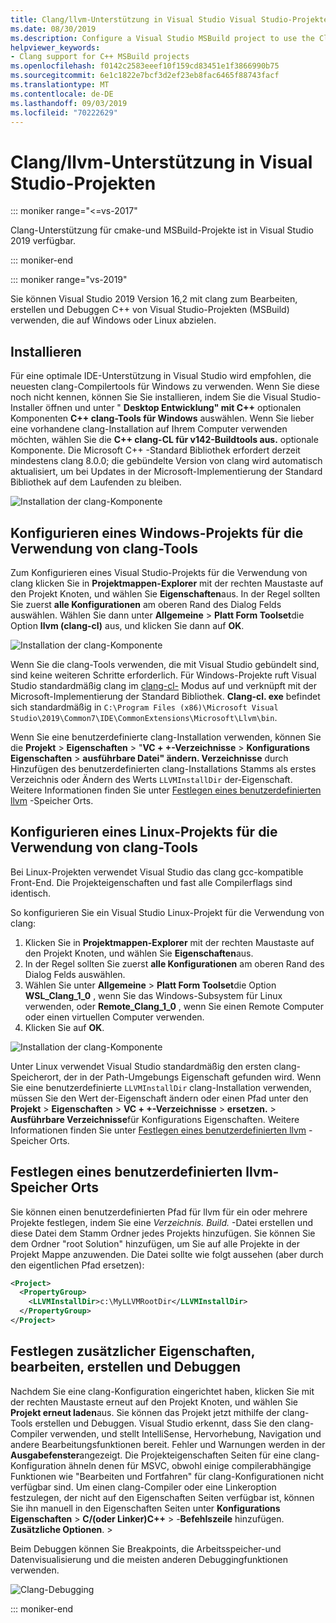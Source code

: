 ```yaml
---
title: Clang/llvm-Unterstützung in Visual Studio Visual Studio-Projekten
ms.date: 08/30/2019
ms.description: Configure a Visual Studio MSBuild project to use the Clang/LLVM toolchain.
helpviewer_keywords:
- Clang support for C++ MSBuild projects
ms.openlocfilehash: f0142c2583eeef10f159cd83451e1f3866990b75
ms.sourcegitcommit: 6e1c1822e7bcf3d2ef23eb8fac6465f88743facf
ms.translationtype: MT
ms.contentlocale: de-DE
ms.lasthandoff: 09/03/2019
ms.locfileid: "70222629"
---
```

# <a name="clangllvm-support-in-visual-studio-projects"></a>Clang/llvm-Unterstützung in Visual Studio-Projekten

::: moniker range="<=vs-2017"

Clang-Unterstützung für cmake-und MSBuild-Projekte ist in Visual Studio 2019 verfügbar.

::: moniker-end

::: moniker range="vs-2019"

Sie können Visual Studio 2019 Version 16,2 mit clang zum Bearbeiten, erstellen und Debuggen C++ von Visual Studio-Projekten (MSBuild) verwenden, die auf Windows oder Linux abzielen.

## <a name="install"></a>Installieren

Für eine optimale IDE-Unterstützung in Visual Studio wird empfohlen, die neuesten clang-Compilertools für Windows zu verwenden. Wenn Sie diese noch nicht kennen, können Sie Sie installieren, indem Sie die Visual Studio-Installer öffnen und unter " **Desktop Entwicklung" mit C++**  optionalen Komponenten  **C++ clang-Tools für Windows** auswählen. Wenn Sie lieber eine vorhandene clang-Installation auf Ihrem Computer verwenden möchten, wählen Sie die  **C++ clang-CL für v142-Buildtools aus.** optionale Komponente. Die Microsoft C++ -Standard Bibliothek erfordert derzeit mindestens clang 8.0.0; die gebündelte Version von clang wird automatisch aktualisiert, um bei Updates in der Microsoft-Implementierung der Standard Bibliothek auf dem Laufenden zu bleiben. 

![Installation der clang-Komponente](media/clang-install-vs2019.png)

## <a name="configure-a-windows-project-to-use-clang-tools"></a>Konfigurieren eines Windows-Projekts für die Verwendung von clang-Tools

Zum Konfigurieren eines Visual Studio-Projekts für die Verwendung von clang klicken Sie in **Projektmappen-Explorer** mit der rechten Maustaste auf den Projekt Knoten, und wählen Sie **Eigenschaften**aus. In der Regel sollten Sie zuerst **alle Konfigurationen** am oberen Rand des Dialog Felds auswählen. Wählen Sie dann unter **Allgemeine** > **Platt Form Toolset**die Option **llvm (clang-cl)** aus, und klicken Sie dann auf **OK**.

![Installation der clang-Komponente](media/clang-msbuild-prop-page.png)

Wenn Sie die clang-Tools verwenden, die mit Visual Studio gebündelt sind, sind keine weiteren Schritte erforderlich. Für Windows-Projekte ruft Visual Studio standardmäßig clang im [clang-cl-](https://llvm.org/devmtg/2014-04/PDFs/Talks/clang-cl.pdf) Modus auf und verknüpft mit der Microsoft-Implementierung der Standard Bibliothek. **Clang-cl. exe** befindet sich standardmäßig in `C:\Program Files (x86)\Microsoft Visual Studio\2019\Common7\IDE\CommonExtensions\Microsoft\Llvm\bin`.

Wenn Sie eine benutzerdefinierte clang-Installation verwenden, können Sie die **Projekt** > **Eigenschaften** > "**VC + +-Verzeichnisse** > **Konfigurations Eigenschaften** > **ausführbare Datei" ändern. Verzeichnisse** durch Hinzufügen des benutzerdefinierten clang-Installations Stamms als erstes Verzeichnis oder Ändern des Werts `LLVMInstallDir` der-Eigenschaft. Weitere Informationen finden Sie unter [Festlegen eines benutzerdefinierten llvm](#custom_llvm_location) -Speicher Orts.

## <a name="configure-a-linux-project-to-use-clang-tools"></a>Konfigurieren eines Linux-Projekts für die Verwendung von clang-Tools

Bei Linux-Projekten verwendet Visual Studio das clang gcc-kompatible Front-End. Die Projekteigenschaften und fast alle Compilerflags sind identisch.

So konfigurieren Sie ein Visual Studio Linux-Projekt für die Verwendung von clang:

1. Klicken Sie in **Projektmappen-Explorer** mit der rechten Maustaste auf den Projekt Knoten, und wählen Sie **Eigenschaften**aus. 
1. In der Regel sollten Sie zuerst **alle Konfigurationen** am oberen Rand des Dialog Felds auswählen. 
1. Wählen Sie unter **Allgemeine** > **Platt Form Toolset**die Option **WSL_Clang_1_0** , wenn Sie das Windows-Subsystem für Linux verwenden, oder **Remote_Clang_1_0** , wenn Sie einen Remote Computer oder einen virtuellen Computer verwenden.
1. Klicken Sie auf **OK**.

![Installation der clang-Komponente](media/clang-msbuild-prop-page.png)

Unter Linux verwendet Visual Studio standardmäßig den ersten clang-Speicherort, der in der Path-Umgebungs Eigenschaft gefunden wird. Wenn Sie eine benutzerdefinierte `LLVMInstallDir` clang-Installation verwenden, müssen Sie den Wert der-Eigenschaft ändern oder einen Pfad unter den **Projekt** > **Eigenschaften** > **VC + +-Verzeichnisse**  >  **ersetzen.**  > **Ausführbare Verzeichnisse**für Konfigurations Eigenschaften. Weitere Informationen finden Sie unter [Festlegen eines benutzerdefinierten llvm](#custom_llvm_location) -Speicher Orts.

## <a name="custom_llvm_location"></a>Festlegen eines benutzerdefinierten llvm-Speicher Orts

Sie können einen benutzerdefinierten Pfad für llvm für ein oder mehrere Projekte festlegen, indem Sie eine *Verzeichnis. Build.* -Datei erstellen und diese Datei dem Stamm Ordner jedes Projekts hinzufügen. Sie können Sie dem Ordner "root Solution" hinzufügen, um Sie auf alle Projekte in der Projekt Mappe anzuwenden. Die Datei sollte wie folgt aussehen (aber durch den eigentlichen Pfad ersetzen):

```xml
<Project>
  <PropertyGroup>
    <LLVMInstallDir>c:\MyLLVMRootDir</LLVMInstallDir>
  </PropertyGroup>
</Project>
```

## <a name="set-additional-properties-edit-build-and-debug"></a>Festlegen zusätzlicher Eigenschaften, bearbeiten, erstellen und Debuggen

Nachdem Sie eine clang-Konfiguration eingerichtet haben, klicken Sie mit der rechten Maustaste erneut auf den Projekt Knoten, und wählen Sie **Projekt erneut laden**aus. Sie können das Projekt jetzt mithilfe der clang-Tools erstellen und Debuggen. Visual Studio erkennt, dass Sie den clang-Compiler verwenden, und stellt IntelliSense, Hervorhebung, Navigation und andere Bearbeitungsfunktionen bereit. Fehler und Warnungen werden in der **Ausgabefenster**angezeigt. Die Projekteigenschaften Seiten für eine clang-Konfiguration ähneln denen für MSVC, obwohl einige compilerabhängige Funktionen wie "Bearbeiten und Fortfahren" für clang-Konfigurationen nicht verfügbar sind. Um einen clang-Compiler oder eine Linkeroption festzulegen, der nicht auf den Eigenschaften Seiten verfügbar ist, können Sie ihn manuell in den Eigenschaften Seiten unter **Konfigurations Eigenschaften** > **C/(oder Linker)C++**  > -**Befehlszeile** hinzufügen. **Zusätzliche Optionen**.  > 

Beim Debuggen können Sie Breakpoints, die Arbeitsspeicher-und Datenvisualisierung und die meisten anderen Debuggingfunktionen verwenden.  

![Clang-Debugging](media/clang-debug-msbuild.png)

::: moniker-end
